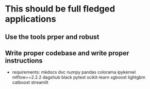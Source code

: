 # This should be full fledged applications
## Use the tools prper and robust 
## Write proper codebase and write proper instructions

- requirements:
    mkdocs
    dvc
    numpy 
    pandas
    colorama
    ipykernel
    mlflow==2.2.2
    dagshub
    black
    pytest
    scikit-learn
    xgboost
    lightgbm
    catboost
    streamlit
